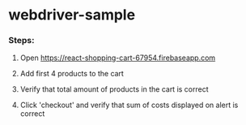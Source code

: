 # webdriver-sample

### Steps:
1. Open https://react-shopping-cart-67954.firebaseapp.com

2. Add first 4 products to the cart

3. Verify that total amount of products in the cart is correct

4. Click 'checkout' and verify that sum of costs displayed on alert is correct
